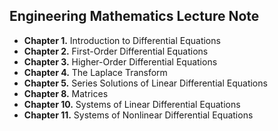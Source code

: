 ## Engineering Mathematics Lecture Note

* **Chapter 1.** Introduction to Differential Equations
* **Chapter 2.** First-Order Differential Equations
* **Chapter 3.** Higher-Order Differential Equations
* **Chapter 4.** The Laplace Transform
* **Chapter 5.** Series Solutions of Linear Differential Equations
* **Chapter 8.** Matrices
* **Chapter 10.** Systems of Linear Differential Equations
* **Chapter 11.** Systems of Nonlinear Differential Equations
